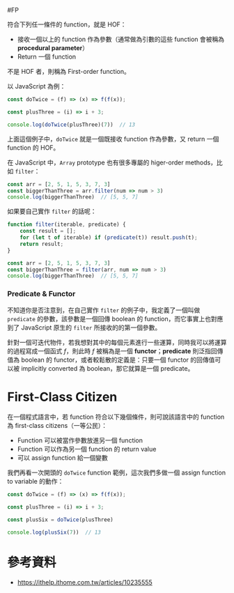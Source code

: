 #FP  

符合下列任一條件的 function，就是 HOF：

- 接收一個以上的 function 作為參數（通常做為引數的這些 function 會被稱為 **procedural parameter**）
- Return 一個 function

不是 HOF 者，則稱為 First-order function。

以 JavaScript 為例：

```JavaScript
const doTwice = (f) => (x) => f(f(x));

const plusThree = (i) => i + 3;

console.log(doTwice(plusThree)(7))  // 13
```

上面這個例子中，`doTwice` 就是一個既接收 function 作為參數，又 return 一個 function 的 HOF。

在 JavaScript 中，`Array` prototype 也有很多專屬的 higer-order methods，比如 `filter`：

```JavaScript
const arr = [2, 5, 1, 5, 3, 7, 3]
const biggerThanThree = arr.filter(num => num > 3)
console.log(biggerThanThree)  // [5, 5, 7]
```

如果要自己實作 `filter` 的話呢：

```JavaScript
function filter(iterable, predicate) {
    const result = [];
    for (let t of iterable) if (predicate(t)) result.push(t);
    return result;
}

const arr = [2, 5, 1, 5, 3, 7, 3]
const biggerThanThree = filter(arr, num => num > 3)
console.log(biggerThanThree)  // [5, 5, 7]
```

### Predicate & Functor

不知道你是否注意到，在自己實作 `filter` 的例子中，我定義了一個叫做 `predicate` 的參數，該參數是一個回傳 boolean 的 function，而它事實上也對應到了 JavaScript 原生的 `filter` 所接收的的第一個參數。

針對一個可迭代物件，若我想對其中的每個元素進行一些運算，同時我可以將運算的過程寫成一個函式 $f$，則此時 $f$ 被稱為是一個 **functor**；**predicate** 則泛指回傳值為 boolean 的 functor，或者較鬆散的定義是：只要一個 functor 的回傳值可以被 implicitly converted 為 boolean，那它就算是一個 predicate。

# First-Class Citizen

在一個程式語言中，若 function 符合以下幾個條件，則可說該語言中的 function 為 first-class citizens（一等公民）：

- Function 可以被當作參數放進另一個 function
- Function 可以作為另一個 function 的 return value
- 可以 assign function 給一個變數

我們再看一次開頭的 `doTwice` function 範例，這次我們多做一個 assign function to variable 的動作：

```JavaScript
const doTwice = (f) => (x) => f(f(x));

const plusThree = (i) => i + 3;

const plusSix = doTwice(plusThree)

console.log(plusSix(7))  // 13
```

# 參考資料

- <https://ithelp.ithome.com.tw/articles/10235555>

